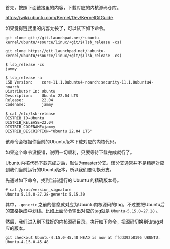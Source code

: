 
首先，按照下面链接里的内容，下载对应的内核源码仓库。

https://wiki.ubuntu.com/Kernel/Dev/KernelGitGuide

如果觉得链接里的内容太长了，可以试下如下命令。

```
git clone git://git.launchpad.net/~ubuntu-kernel/ubuntu/+source/linux/+git/$(lsb_release -cs)

git clone https://git.launchpad.net/~ubuntu-kernel/ubuntu/+source/linux/+git/$(lsb_release -cs)
```


```
$ lsb_release -cs
jammy

$ lsb_release -a
LSB Version:    core-11.1.0ubuntu4-noarch:security-11.1.0ubuntu4-noarch
Distributor ID: Ubuntu
Description:    Ubuntu 22.04 LTS
Release:        22.04
Codename:       jammy

$ cat /etc/lsb-release
DISTRIB_ID=Ubuntu
DISTRIB_RELEASE=22.04
DISTRIB_CODENAME=jammy
DISTRIB_DESCRIPTION="Ubuntu 22.04 LTS"
```

该命令会根据你当前的Ubuntu版本下载对应的内核代码。

如果这个命令没报错，说明一切顺利，只要等待下载完成就行了。

Ubuntu内核代码下载完成之后，默认为master分支。该分支通常并不是精确对应到我们当前运行的Ubuntu版本，所以我们要切换分支。

先通过如下命令，找到当前运行的 Ubuntu 的精确版本号。

```
# cat /proc/version_signature
Ubuntu 5.15.0-27.28-generic 5.15.30
```

其中，`-generic` 之前的信息就对应为Ubuntu内核源码的tag，不过要把Ubuntu后的空格换成中划线。比如上面命令输出对应的tag就是 `Ubuntu-5.15.0-27.28` 。

然后，我们进入到下载好的内核源码目录，执行如下命令，把源码切换到该tag对应的版本。

```
git checkout Ubuntu-4.15.0-45.48 HEAD is now at ffdd392b8196 UBUNTU: Ubuntu-4.15.0-45.48
```

